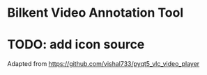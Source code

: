 # Bilkent Video Annotation Tool

# TODO: add icon source
Adapted from https://github.com/vishal733/pyqt5_vlc_video_player